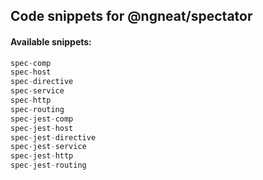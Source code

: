 ## Code snippets for @ngneat/spectator

#### Available snippets:

```ts
spec-comp
spec-host
spec-directive
spec-service
spec-http
spec-routing
spec-jest-comp
spec-jest-host
spec-jest-directive
spec-jest-service
spec-jest-http
spec-jest-routing
```